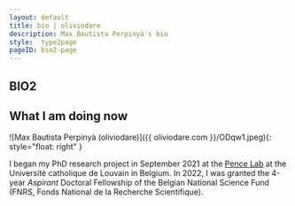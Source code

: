 ```yaml
---
layout: default
title: bio | oliviodare
description: Max Bautista Perpinyà's bio
style:  type2page
pageID: bio2-page
---
```


## BIO2
## What I am doing now

![Max Bautista Perpinyà (oliviodare)]({{ oliviodare.com }}/ODqw1.jpeg){: style="float: right" }

I began my PhD research project in September 2021 at the <a href="https://pencelab.be/" target="_blank">Pence Lab</a> at the Université catholique de Louvain in Belgium. In 2022, I was granted the 4-year *Aspirant* Doctoral Fellowship of the Belgian National Science Fund (FNRS, Fonds National de la Recherche Scientifique).

